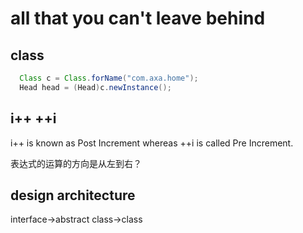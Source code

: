 # all that you can't leave behind

## class
```Java
  Class c = Class.forName("com.axa.home");
  Head head = (Head)c.newInstance();
```

## i++ ++i
i++ is known as Post Increment whereas ++i is called Pre Increment.

表达式的运算的方向是从左到右？

## design architecture
interface->abstract class->class
